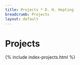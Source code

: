 ```yaml
---
title: Projects * D. H. Hepting
breadcrumb: Projects
layout: default
---
```

# Projects

{% include index-projects.html %}
